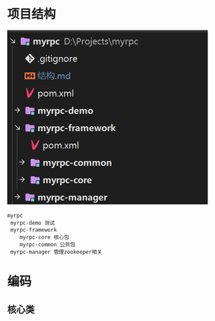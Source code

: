 # 项目结构

![image-20231018171309273](结构.assets/image-20231018171309273.png)

```
myrpc
 myrpc-demo 测试
 myrpc-framework
    myrpc-core 核心包
    myrpc-common 公共包 
 myrpc-manager 管理zookeeper相关
```

# 编码

## 核心类







